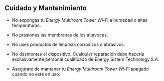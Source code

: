 ## Cuidado y Mantenimiento

* No expongas tu *Energy Multiroom Tower Wi-Fi* a humedad o altas temperaturas.

* No presiones las membranas de los altavoces.

* No uses productos de limpieza corrosivos o abrasivos.

* No desmontes el dispositivo. Cualquier reparación debe hacerla exclusivamente personal cualificado de Energy Sistem Technology S.A.

* Asegúrate de mantener tu *Energy Multiroom Tower Wi-Fi* apagado cuando no esté en uso.
